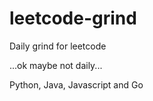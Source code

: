 # leetcode-grind
Daily grind for leetcode

...ok maybe not daily...

Python, Java, Javascript and Go